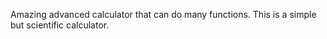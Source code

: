 Amazing advanced calculator that can do many functions. This is a simple but scientific calculator.
